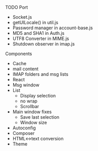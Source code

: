 TODO Port
* Socket.js
* getUILocale() in util.js
* Password manager in account-base.js
* MD5 and SHA1 in Auth.js
* UTF8 Converter in MIME.js
* Shutdown observer in imap.js

Components
* Cache
* mail content
* IMAP folders and msg lists
* React
* Msg window
* List
  * Display selection
  * no wrap
  * Scrollbar
* Main window fixes
  * Save last selection
  * Window size
* Autoconfig
* Composer
* HTML<->text conversion
* Theme
